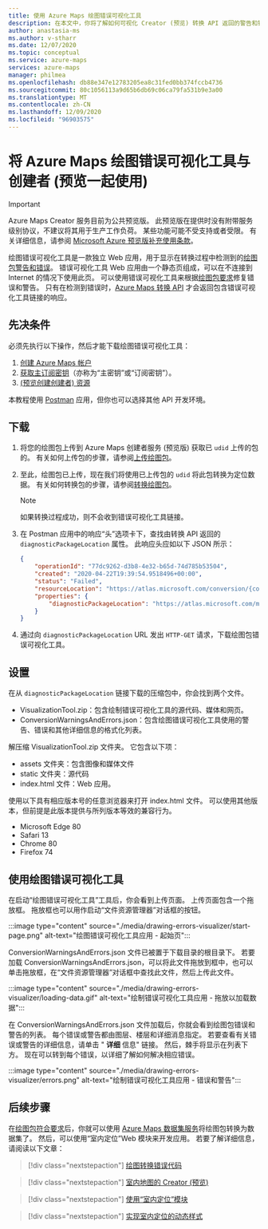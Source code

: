 ```yaml
---
title: 使用 Azure Maps 绘图错误可视化工具
description: 在本文中，你将了解如何可视化 Creator (预览) 转换 API 返回的警告和错误。
author: anastasia-ms
ms.author: v-stharr
ms.date: 12/07/2020
ms.topic: conceptual
ms.service: azure-maps
services: azure-maps
manager: philmea
ms.openlocfilehash: db88e347e12783205ea8c31fed0bb374fccb4736
ms.sourcegitcommit: 80c1056113a9d65b6db69c06ca79fa531b9e3a00
ms.translationtype: MT
ms.contentlocale: zh-CN
ms.lasthandoff: 12/09/2020
ms.locfileid: "96903575"
---
```

# <a name="using-the-azure-maps-drawing-error-visualizer-with-creator-preview"></a>将 Azure Maps 绘图错误可视化工具与创建者 (预览一起使用) 

> [!IMPORTANT]
> Azure Maps Creator 服务目前为公共预览版。
> 此预览版在提供时没有附带服务级别协议，不建议将其用于生产工作负荷。 某些功能可能不受支持或者受限。 有关详细信息，请参阅 [Microsoft Azure 预览版补充使用条款](https://azure.microsoft.com/support/legal/preview-supplemental-terms/)。


绘图错误可视化工具是一款独立 Web 应用，用于显示在转换过程中检测到的[绘图包警告和错误](drawing-conversion-error-codes.md)。 错误可视化工具 Web 应用由一个静态页组成，可以在不连接到 Internet 的情况下使用此页。  可以使用错误可视化工具来根据[绘图包要求](drawing-requirements.md)修复错误和警告。 只有在检测到错误时，[Azure Maps 转换 API](/rest/api/maps/conversion) 才会返回包含错误可视化工具链接的响应。

## <a name="prerequisites"></a>先决条件

必须先执行以下操作，然后才能下载绘图错误可视化工具：

1. [创建 Azure Maps 帐户](quick-demo-map-app.md#create-an-azure-maps-account)
2. [获取主订阅密钥](quick-demo-map-app.md#get-the-primary-key-for-your-account)（亦称为“主密钥”或“订阅密钥”）。
3. [ (预览创建创建者) 资源](how-to-manage-creator.md)

本教程使用 [Postman](https://www.postman.com/) 应用，但你也可以选择其他 API 开发环境。

## <a name="download"></a>下载

1. 将您的绘图包上传到 Azure Maps 创建者服务 (预览版) 获取已 `udid` 上传的包的。 有关如何上传包的步骤，请参阅[上传绘图包](tutorial-creator-indoor-maps.md#upload-a-drawing-package)。

2. 至此，绘图包已上传，现在我们将使用已上传包的 `udid` 将此包转换为定位数据。 有关如何转换包的步骤，请参阅[转换绘图包](tutorial-creator-indoor-maps.md#convert-a-drawing-package)。

    >[!NOTE]
    >如果转换过程成功，则不会收到错误可视化工具链接。

3. 在 Postman 应用中的响应“头”选项卡下，查找由转换 API 返回的 `diagnosticPackageLocation` 属性。 此响应头应如以下 JSON 所示：

    ```json
    {
        "operationId": "77dc9262-d3b8-4e32-b65d-74d785b53504",
        "created": "2020-04-22T19:39:54.9518496+00:00",
        "status": "Failed",
        "resourceLocation": "https://atlas.microsoft.com/conversion/{conversionId}?api-version=1.0",
        "properties": {
            "diagnosticPackageLocation": "https://atlas.microsoft.com/mapData/ce61c3c1-faa8-75b7-349f-d863f6523748?api-version=1.0"
        }
    }
    ```

4. 通过向 `diagnosticPackageLocation` URL 发出 `HTTP-GET` 请求，下载绘图包错误可视化工具。

## <a name="setup"></a>设置

在从 `diagnosticPackageLocation` 链接下载的压缩包中，你会找到两个文件。

* VisualizationTool.zip：包含绘制错误可视化工具的源代码、媒体和网页。
* ConversionWarningsAndErrors.json：包含绘图错误可视化工具使用的警告、错误和其他详细信息的格式化列表。

解压缩 VisualizationTool.zip 文件夹。 它包含以下项：

* assets 文件夹：包含图像和媒体文件
* static 文件夹：源代码
* index.html 文件：Web 应用。

使用以下具有相应版本号的任意浏览器来打开 index.html 文件。 可以使用其他版本，但前提是此版本提供与所列版本等效的兼容行为。

* Microsoft Edge 80
* Safari 13
* Chrome 80
* Firefox 74

## <a name="using-the-drawing-error-visualizer-tool"></a>使用绘图错误可视化工具

在启动“绘图错误可视化工具”工具后，你会看到上传页面。 上传页面包含一个拖放框。 拖放框也可以用作启动“文件资源管理器”对话框的按钮。

:::image type="content" source="./media/drawing-errors-visualizer/start-page.png" alt-text="绘图错误可视化工具应用 - 起始页":::

ConversionWarningsAndErrors.json 文件已被置于下载目录的根目录下。 若要加载 ConversionWarningsAndErrors.json，可以将此文件拖放到框中，也可以单击拖放框，在“文件资源管理器”对话框中查找此文件，然后上传此文件。

:::image type="content" source="./media/drawing-errors-visualizer/loading-data.gif" alt-text="绘制错误可视化工具应用 - 拖放以加载数据":::

在 ConversionWarningsAndErrors.json 文件加载后，你就会看到绘图包错误和警告的列表。 每个错误或警告都由图层、楼层和详细消息指定。 若要查看有关错误或警告的详细信息，请单击 " **详细** 信息" 链接。 然后，棘手将显示在列表下方。 现在可以转到每个错误，以详细了解如何解决相应错误。

:::image type="content" source="./media/drawing-errors-visualizer/errors.png" alt-text="绘制错误可视化工具应用 - 错误和警告":::

## <a name="next-steps"></a>后续步骤

在[绘图包符合要求](drawing-requirements.md)后，你就可以使用 [Azure Maps 数据集服务](/rest/api/maps/conversion)将绘图包转换为数据集了。 然后，可以使用“室内定位”Web 模块来开发应用。 若要了解详细信息，请阅读以下文章：

> [!div class="nextstepaction"]
> [绘图转换错误代码](drawing-conversion-error-codes.md)

> [!div class="nextstepaction"]
> [室内地图的 Creator (预览) ](creator-indoor-maps.md)

> [!div class="nextstepaction"]
> [使用“室内定位”模块](how-to-use-indoor-module.md)

> [!div class="nextstepaction"]
> [实现室内定位的动态样式](indoor-map-dynamic-styling.md)